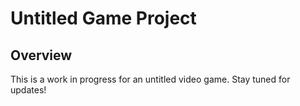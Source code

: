 # Untitled Game Project

## Overview
This is a work in progress for an untitled video game. Stay tuned for updates!